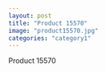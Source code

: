 ```yaml
---
layout: post
title: "Product 15570"
image: "product15570.jpg"
categories: "category1"
---
```

Product 15570
